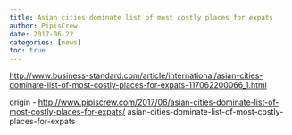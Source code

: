 ```yaml
---
title: Asian cities dominate list of most costly places for expats
author: PipisCrew
date: 2017-06-22
categories: [news]
toc: true
---
```


http://www.business-standard.com/article/international/asian-cities-dominate-list-of-most-costly-places-for-expats-117062200066_1.html

origin - http://www.pipiscrew.com/2017/06/asian-cities-dominate-list-of-most-costly-places-for-expats/ asian-cities-dominate-list-of-most-costly-places-for-expats